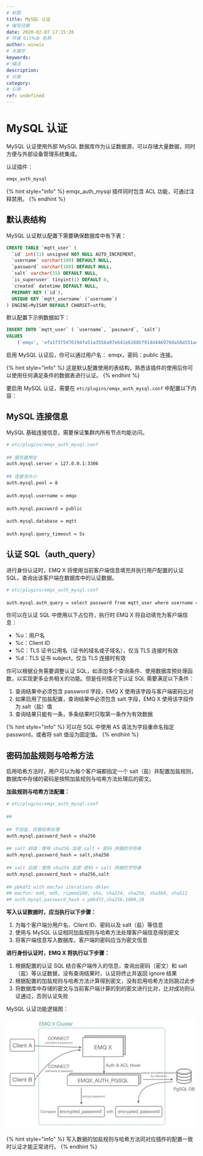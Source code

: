 ```yaml
---
# 标题
title: MySQL 认证
# 编写日期
date: 2020-02-07 17:15:26
# 作者 Github 名称
author: wivwiv
# 关键字
keywords:
# 描述
description:
# 分类
category: 
# 引用
ref: undefined
---
```


# MySQL 认证

MySQL 认证使用外部 MySQL 数据库作为认证数据源，可以存储大量数据，同时方便与外部设备管理系统集成。

认证插件：

```bash
emqx_auth_mysql
```

{% hint style="info" %} 
emqx_auth_mysql 插件同时包含 ACL 功能，可通过注释禁用。
{% endhint %}



## 默认表结构

MySQL 认证默认配置下需要确保数据库中有下表：

```sql
CREATE TABLE `mqtt_user` (
  `id` int(11) unsigned NOT NULL AUTO_INCREMENT,
  `username` varchar(100) DEFAULT NULL,
  `password` varchar(100) DEFAULT NULL,
  `salt` varchar(35) DEFAULT NULL,
  `is_superuser` tinyint(1) DEFAULT 0,
  `created` datetime DEFAULT NULL,
  PRIMARY KEY (`id`),
  UNIQUE KEY `mqtt_username` (`username`)
) ENGINE=MyISAM DEFAULT CHARSET=utf8;
```



默认配置下示例数据如下：

```sql
INSERT INTO `mqtt_user` ( `username`, `password`, `salt`)
VALUES
	('emqx', 'efa1f375d76194fa51a3556a97e641e61685f914d446979da50a551a4333ffd7', NULL);
```

启用 MySQL 认证后，你可以通过用户名： emqx，密码：public 连接。



{% hint style="info" %} 
这是默认配置使用的表结构，熟悉该插件的使用后你可以使用任何满足条件的数据表进行认证。
{% endhint %}



要启用 MySQL 认证，需要在 `etc/plugins/emqx_auth_mysql.conf` 中配置以下内容：

## MySQL 连接信息

MySQL 基础连接信息，需要保证集群内所有节点均能访问。

```bash
# etc/plugins/emqx_auth_mysql.conf

## 服务器地址
auth.mysql.server = 127.0.0.1:3306

## 连接池大小
auth.mysql.pool = 8

auth.mysql.username = emqx

auth.mysql.password = public

auth.mysql.database = mqtt

auth.mysql.query_timeout = 5s
```



## 认证 SQL（auth_query）

进行身份认证时，EMQ X 将使用当前客户端信息填充并执行用户配置的认证 SQL，查询出该客户端在数据库中的认证数据。

```bash
# etc/plugins/emqx_auth_mysql.conf

auth.mysql.auth_query = select password from mqtt_user where username = '%u' limit 1
```



你可以在认证 SQL 中使用以下占位符，执行时 EMQ X 将自动填充为客户端信息：

- %u：用户名
- %c：Client ID
- %C：TLS 证书公用名（证书的域名或子域名），仅当 TLS 连接时有效
- %d：TLS 证书 subject，仅当 TLS 连接时有效



你可以根据业务需要调整认证 SQL，如添加多个查询条件、使用数据库预处理函数，以实现更多业务相关的功能。但是任何情况下认证 SQL 需要满足以下条件：

1. 查询结果中必须包含 password 字段，EMQ X 使用该字段与客户端密码比对
2. 如果启用了加盐配置，查询结果中必须包含 salt 字段，EMQ X 使用该字段作为 salt（盐）值
3. 查询结果只能有一条，多条结果时只取第一条作为有效数据

{% hint style="info" %} 
可以在 SQL 中使用 AS 语法为字段重命名指定 password，或者将 salt 值设为固定值。
{% endhint %}




## 密码加盐规则与哈希方法

启用哈希方法时，用户可以为每个客户端都指定一个 salt（盐）并配置加盐规则，数据库中存储的密码是按照加盐规则与哈希方法处理后的密文。

**加盐规则与哈希方法配置：**

```bash
# etc/plugins/emqx_auth_mysql.conf

##

## 不加盐，仅做哈希处理
auth.mysql.password_hash = sha256

## salt 前缀：使用 sha256 加密 salt + 密码 拼接的字符串
auth.mysql.password_hash = salt,sha256

## salt 后缀：使用 sha256 加密 密码 + salt 拼接的字符串
auth.mysql.password_hash = sha256,salt

## pbkdf2 with macfun iterations dklen
## macfun: md4, md5, ripemd160, sha, sha224, sha256, sha384, sha512
## auth.mysql.password_hash = pbkdf2,sha256,1000,20
```
<!-- TODO 翻译最后一句 -->

**写入认证数据时，应当执行以下步骤：**

1. 为每个客户端分用户名、Client ID、密码以及 salt（盐）等信息
2. 使用与 MySQL 认证相同加盐规则与哈希方法处理客户端信息得到密文
3. 将客户端信息写入数据库，客户端的密码应当为密文信息


**进行身份认证时，EMQ X 将执行以下步骤：**

1. 根据配置的认证 SQL 结合客户端传入的信息，查询出密码（密文）和 salt（盐）等认证数据，没有查询结果时，认证将终止并返回 ignore 结果
2. 根据配置的加盐规则与哈希方法计算得到密文，没有启用哈希方法则跳过此步
3. 将数据库中存储的密文与当前客户端计算的到的密文进行比对，比对成功则认证通过，否则认证失败



MySQL 认证功能逻辑图：

![image-20200217154254202](_assets/image-20200217154254202.png)



{% hint style="info" %} 
写入数据的加盐规则与哈希方法同对应插件的配置一致时认证才能正常进行。
{% endhint %}







